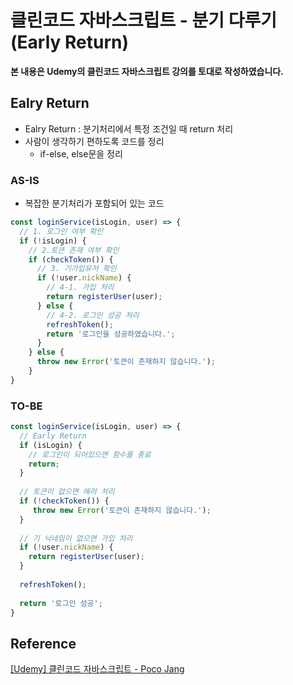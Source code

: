 # 클린코드 자바스크립트 - 분기 다루기(Early Return)



**본 내용은 Udemy의 클린코드 자바스크립트 강의를 토대로 작성하였습니다.**



## Ealry Return

* Ealry Return : 분기처리에서 특정 조건일 때 return 처리
* 사람이 생각하기 편하도록 코드를 정리
  * if-else, else문을 정리



### AS-IS

* 복잡한 분기처리가 포함되어 있는 코드

```JavaScript
const loginService(isLogin, user) => {
  // 1. 로그인 여부 확인
  if (!isLogin) {
    // 2.토큰 존재 여부 확인
    if (checkToken()) {
      // 3. 기가입유저 확인
      if (!user.nickName) {
        // 4-1. 가입 처리
        return registerUser(user);
      } else {
        // 4-2. 로그인 성공 처리
        refreshToken();
        return '로그인을 성공하였습니다.';
      }
    } else {
      throw new Error('토큰이 존재하지 않습니다.');
    }
}
```



### TO-BE

```JavaScript
const loginService(isLogin, user) => {
  // Early Return
  if (isLogin) {
    // 로그인이 되어있으면 함수를 종료
    return;
  }
  
  // 토큰이 없으면 에러 처리
  if (!checkToken()) {
     throw new Error('토큰이 존재하지 않습니다.');
  }
  
  // 기 닉네임이 없으면 가입 처리
  if (!user.nickName) {
    return registerUser(user);
  } 
  
  refreshToken();
  
  return '로그인 성공';
}
```







## Reference

[[Udemy] 클린코드 자바스크립트 - Poco Jang](https://www.udemy.com/course/clean-code-js/)

